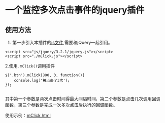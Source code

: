 # 一个监控多次点击事件的jquery插件
## 使用方法

1. 第一步引入本插件的[js文件](https://github.com/SmartDoubleXiao/multipleClick/blob/master/mclick.js),需要和jQuery一起引用。

```
<script src="js/jquery/3.2.1/jquery.js"></script>
<script src="./mClick.js"></script>
```	
2.使用`.mClick()`调用插件

```
$('.btn').mClick(800, 3, function(){
	console.log('被点击了3次');
});
	
```
其中第一个参数是两次点击时间得最大间隔时间，第二个参数是点击几次调用回调函数，第三个参数是完成一次多次点击后执行的回调函数。

使用示例：[mClick.html](http://htmlpreview.github.io/?https://github.com/SmartDoubleXiao/multipleClick/blob/master/mClick.html)


